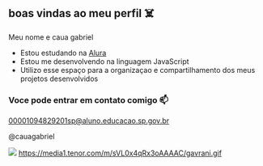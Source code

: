 ## boas vindas ao meu perfil ☠️

Meu nome e caua gabriel

- Estou estudando na [Alura](htpps://www.alura.com.br)
- Estou me desenvolvendo na linguagem JavaScript
- Utilizo esse espaço para a organizaçao e compartilhamento dos meus projetos desenvolvidos

### Voce pode entrar em contato comigo 📫

00001094829201sp@aluno.educacao.sp.gov.br

@cauagabriel

![](https://media1.tenor.com/m/sVL0x4qRx3oAAAAC/gavrani.gif) 
https://media1.tenor.com/m/sVL0x4qRx3oAAAAC/gavrani.gif
